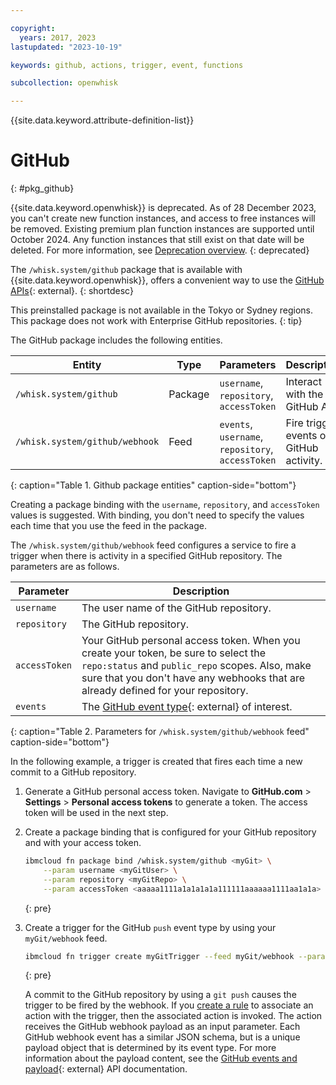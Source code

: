 ```yaml
---

copyright:
  years: 2017, 2023
lastupdated: "2023-10-19"

keywords: github, actions, trigger, event, functions

subcollection: openwhisk

---
```


{{site.data.keyword.attribute-definition-list}}

# GitHub
{: #pkg_github}

{{site.data.keyword.openwhisk}} is deprecated. As of 28 December 2023, you can't create new function instances, and access to free instances will be removed. Existing premium plan function instances are supported until October 2024. Any function instances that still exist on that date will be deleted. For more information, see [Deprecation overview](/docs/openwhisk?topic=openwhisk-dep-overview).
{: deprecated}

The `/whisk.system/github` package that is available with {{site.data.keyword.openwhisk}}, offers a convenient way to use the [GitHub APIs](https://docs.github.com/){: external}.
{: shortdesc}

This preinstalled package is not available in the Tokyo or Sydney regions.  This package does not work with Enterprise GitHub repositories.
{: tip}

The GitHub package includes the following entities.

| Entity | Type | Parameters | Description |
| --- | --- | --- | --- |
| `/whisk.system/github` | Package | `username`, `repository`, `accessToken` | Interact with the GitHub API. |
| `/whisk.system/github/webhook` | Feed | `events`, `username`, `repository`, `accessToken` | Fire trigger events on GitHub activity. |
{: caption="Table 1. Github package entities" caption-side="bottom"}

Creating a package binding with the `username`, `repository`, and `accessToken` values is suggested.  With binding, you don't need to specify the values each time that you use the feed in the package.

The `/whisk.system/github/webhook` feed configures a service to fire a trigger when there is activity in a specified GitHub repository. The parameters are as follows.

| Parameter | Description |
| --- | --- |
| `username` | The user name of the GitHub repository. |
| `repository` | The GitHub repository. |
| `accessToken` | Your GitHub personal access token. When you create your token, be sure to select the `repo:status` and `public_repo` scopes. Also, make sure that you don't have any webhooks that are already defined for your repository. |
| `events` | The [GitHub event type](https://docs.github.com/en/webhooks-and-events/webhooks/webhook-events-and-payloads){: external} of interest. |
{: caption="Table 2. Parameters for `/whisk.system/github/webhook` feed" caption-side="bottom"}

In the following example, a trigger is created that fires each time a new commit to a GitHub repository.

1. Generate a GitHub personal access token. Navigate to **GitHub.com** > **Settings** > **Personal access tokens** to generate a token. The access token will be used in the next step.

2. Create a package binding that is configured for your GitHub repository and with your access token.

    ```sh
    ibmcloud fn package bind /whisk.system/github <myGit> \
        --param username <myGitUser> \
        --param repository <myGitRepo> \
        --param accessToken <aaaaa1111a1a1a1a1a111111aaaaaa1111aa1a1a>
    ```
    {: pre}

3. Create a trigger for the GitHub `push` event type by using your `myGit/webhook` feed.

    ```sh
    ibmcloud fn trigger create myGitTrigger --feed myGit/webhook --param events push
    ```
    {: pre}

    A commit to the GitHub repository by using a `git push` causes the trigger to be fired by the webhook. If you [create a rule](/docs/openwhisk?topic=openwhisk-rules) to associate an action with the trigger, then the associated action is invoked. The action receives the GitHub webhook payload as an input parameter. Each GitHub webhook event has a similar JSON schema, but is a unique payload object that is determined by its event type. For more information about the payload content, see the [GitHub events and payload](https://docs.github.com/en/webhooks-and-events/webhooks/webhook-events-and-payloads){: external} API documentation.

